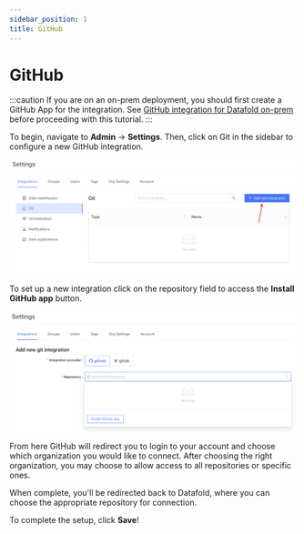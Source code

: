 ```yaml
---
sidebar_position: 1
title: GitHub
---
```

# GitHub

:::caution
If you are on an on-prem deployment, you should first create a GitHub App for the integration. See [GitHub integration for Datafold on-prem](on-prem/content/github_on-prem.md) before proceeding with this tutorial.
:::

To begin, navigate to **Admin** -> **Settings**. Then, click on Git in the sidebar to configure a new GitHub integration.

![](../../../static/img/github_setup.png)

To set up a new integration click on the repository field to access the **Install GitHub app** button.

![](../../../static/img/github_install_button.png)

From here GitHub will redirect you to login to your account and choose which organization you would like to connect. After choosing the right organization, you may choose to allow access to all repositories or specific ones. 

When complete, you'll be redirected back to Datafold, where you can choose the appropriate repository for connection. 

To complete the setup, click **Save**!
